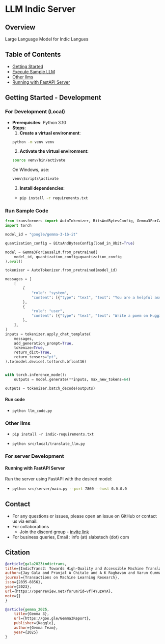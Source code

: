 # LLM Indic Server

## Overview
Large Language Model for Indic Langues


## Table of Contents
- [Getting Started](#getting-started-development)
- [Execute Sample LLM](#run-sample-code)
- [Other llms](#other-llms)
- [Running with FastAPI Server](#running-with-fastapi-server)

## Getting Started - Development

### For Development (Local)
- **Prerequisites**: Python 3.10
- **Steps**:
  1. **Create a virtual environment**:
  ```bash
  python -m venv venv
  ```
  2. **Activate the virtual environment**:
  ```bash
  source venv/bin/activate
  ```
  On Windows, use:
  ```bash
  venv\Scripts\activate
  ```
  3. **Install dependencies**:
  - ```bash
    pip install -r requirements.txt
    ```

### Run Sample Code

```python
from transformers import AutoTokenizer, BitsAndBytesConfig, Gemma3ForCausalLM
import torch

model_id = "google/gemma-3-1b-it"

quantization_config = BitsAndBytesConfig(load_in_8bit=True)

model = Gemma3ForCausalLM.from_pretrained(
    model_id, quantization_config=quantization_config
).eval()

tokenizer = AutoTokenizer.from_pretrained(model_id)

messages = [
    [
        {
            "role": "system",
            "content": [{"type": "text", "text": "You are a helpful assistant."},]
        },
        {
            "role": "user",
            "content": [{"type": "text", "text": "Write a poem on Hugging Face, the company"},]
        },
    ],
]
inputs = tokenizer.apply_chat_template(
    messages,
    add_generation_prompt=True,
    tokenize=True,
    return_dict=True,
    return_tensors="pt",
).to(model.device).to(torch.bfloat16)


with torch.inference_mode():
    outputs = model.generate(**inputs, max_new_tokens=64)

outputs = tokenizer.batch_decode(outputs)
```

 #### Run code
  - ```python llm_code.py```


### Other llms 

- ```pip install -r indic-requirements.txt```

- ```python src/local/translate_llm.py```


### For server Development 
#### Running with FastAPI Server
Run the server using FastAPI with the desired model:
- ```bash
  python src/server/main.py --port 7860 --host 0.0.0.0
  ```

## Contact
- For any questions or issues, please open an issue on GitHub or contact us via email.
- For collaborations
  - Join the discord group - [invite link](https://discord.gg/WZMCerEZ2P) 
- For business queries, Email : info (at) slabstech (dot) com



## Citation

```bibtex
@article{gala2023indictrans,
title={IndicTrans2: Towards High-Quality and Accessible Machine Translation Models for all 22 Scheduled Indian Languages},
author={Jay Gala and Pranjal A Chitale and A K Raghavan and Varun Gumma and Sumanth Doddapaneni and Aswanth Kumar M and Janki Atul Nawale and Anupama Sujatha and Ratish Puduppully and Vivek Raghavan and Pratyush Kumar and Mitesh M Khapra and Raj Dabre and Anoop Kunchukuttan},
journal={Transactions on Machine Learning Research},
issn={2835-8856},
year={2023},
url={https://openreview.net/forum?id=vfT4YuzAYA},
note={}
}
```
```bibtex
@article{gemma_2025,
    title={Gemma 3},
    url={https://goo.gle/Gemma3Report},
    publisher={Kaggle},
    author={Gemma Team},
    year={2025}
}
```
